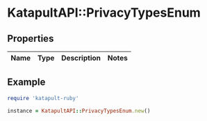 # KatapultAPI::PrivacyTypesEnum

## Properties

| Name | Type | Description | Notes |
| ---- | ---- | ----------- | ----- |

## Example

```ruby
require 'katapult-ruby'

instance = KatapultAPI::PrivacyTypesEnum.new()
```

